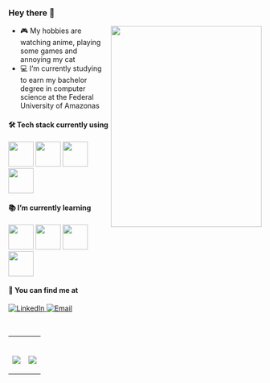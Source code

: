 ###  Hey there 👋 
<img align="right" src="https://i.imgur.com/am0eYJO.gif" width="300" height="400">

- :video_game: My hobbies are watching anime, playing some games and annoying my cat
- :computer: I’m currently studying to earn my bachelor degree in computer science at the Federal University of Amazonas


#### 🛠 Tech stack currently using

<code><a href="https://git-scm.com/" target="_blank"><img height="50" src="https://www.vectorlogo.zone/logos/git-scm/git-scm-ar21.svg"></a></code>
<code><a href="https://git-scm.com/" target="_blank"><img height="50" src="https://www.vectorlogo.zone/logos/jupyter/jupyter-ar21.svg"></a></code>
<code><a href="https://git-scm.com/" target="_blank"><img height="50" src="https://www.vectorlogo.zone/logos/java/java-horizontal.svg"></a></code>
<code><a href="https://git-scm.com/" target="_blank"><img height="50" src="https://www.vectorlogo.zone/logos/python/python-horizontal.svg"></a></code>

#### :books: I’m currently learning

<code><a href="https://www.javascript.com/" target="_blank"><img height="50" src="https://www.vectorlogo.zone/logos/javascript/javascript-ar21.svg"></a></code>
<code><a href="https://nodejs.org/en/" target="_blank"><img height="50" src="https://www.vectorlogo.zone/logos/nodejs/nodejs-horizontal.svg"></a></code>
<code><a href="https://www.reactjs.org/" target="_blank"><img height="50" src="https://www.vectorlogo.zone/logos/reactjs/reactjs-ar21.svg"></a></code>
<code><a href="https://git-scm.com/" target="_blank"><img height="50" src="https://www.vectorlogo.zone/logos/mongodb/mongodb-ar21.svg"></a></code>

#### :loudspeaker: You can find me at
<p>
  <a href="https://www.linkedin.com/in/fernanda-serra-18795814a//"><img alt="LinkedIn" src="https://img.shields.io/badge/LinkedIn-Fernanda%20Serra-blue?style=flat-square&logo=linkedin">
  </a>
  <a href="mailto:fernanda.serra@icomp.com.ufam.edu.br">
    <img 
       alt="Email" 
       src="https://img.shields.io/badge/Email-fernanda.serra@icomp.com.ufam.edu.br-blue?style=flat-square&logo=gmail">
  </a>
</p>

<br>
<table width="100%">
  <tr>
  <td width = "50%">
    <br>
    <p align = "center">
      <img align="center" src="https://github-readme-stats.vercel.app/api?username=fernandamserra&count_private=true"/>
    </p>
  </td>
  <td width = "50%">
    <br>
    <p align = "center">
      <img align="center" src="https://github-readme-stats.vercel.app/api/top-langs/?username=fernandamserra&count_private=true&layout=compact"/>
    </p>
  </td>

  </table>

